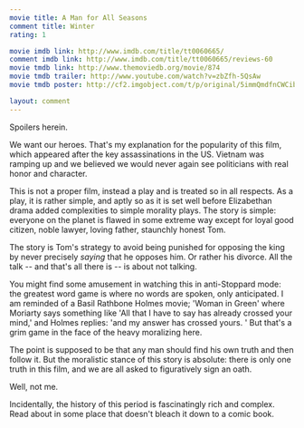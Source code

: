 ```yaml
---
movie title: A Man for All Seasons
comment title: Winter
rating: 1

movie imdb link: http://www.imdb.com/title/tt0060665/
comment imdb link: http://www.imdb.com/title/tt0060665/reviews-60
movie tmdb link: http://www.themoviedb.org/movie/874
movie tmdb trailer: http://www.youtube.com/watch?v=zbZfh-5QsAw
movie tmdb poster: http://cf2.imgobject.com/t/p/original/5immQmdfnCWCibMVVRw6ElFU95T.jpg

layout: comment
---
```


Spoilers herein.

We want our heroes. That's my explanation for the popularity of this film, which  appeared after the key assassinations in the US. Vietnam was ramping up and we  believed we would never again see politicians with real honor and character.

This is not a proper film, instead a play and is treated so in all respects. As a play, it is  rather simple, and aptly so as it is set well before Elizabethan drama added complexities  to simple morality plays. The story is simple: everyone on the planet is flawed in some  extreme way except for loyal good citizen, noble lawyer, loving father, staunchly honest  Tom.

The story is Tom's strategy to avoid being punished for opposing the king by never  precisely _saying_ that he opposes him. Or rather his divorce. All the talk -- and that's  all there is -- is about not talking.

You might find some amusement in watching this in anti-Stoppard mode: the greatest  word game is where no words are spoken, only anticipated.  I am reminded of a Basil  Rathbone Holmes movie; 'Woman in Green' where Moriarty says something like 'All that I  have to say has already crossed your mind,' and Holmes replies: 'and my answer has  crossed yours. ' But that's a grim game in the face of the heavy moralizing here.

The point is supposed to be that any man should find his own truth and then follow it.  But the moralistic stance of this story is absolute: there is only one truth in this film, and  we are all asked to figuratively sign an oath.

Well, not me.

Incidentally, the history of this period is fascinatingly rich and complex. Read about in  some place that doesn't bleach it down to a comic book.